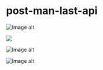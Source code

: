 # post-man-last-api

![Image alt](https://github.com/post-man-last-api/blob/main/1.png)

<img src="https://github.com/post-man-last-api/blob/main/1.png" />

![Image alt](https://github.com/post-man-last-api/blob/main/2.png)



![Image alt](https://github.com/post-man-last-api/blob/main/3.png)
